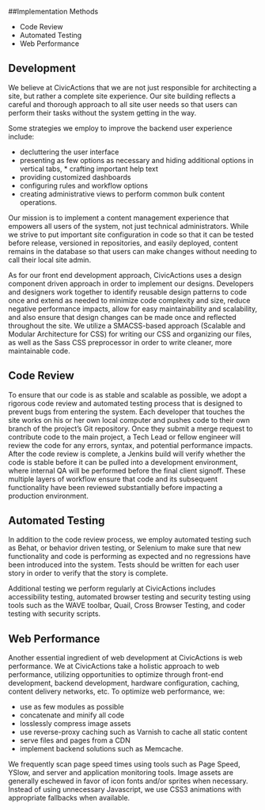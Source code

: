 ##Implementation Methods

- Code Review
- Automated Testing
- Web Performance 

## Development 

We believe at CivicActions that we are not just responsible for architecting a site, but rather a complete site experience. Our site building reflects a careful and thorough approach to all site user needs so that users can perform their tasks without the system getting in the way. 

Some strategies we employ to improve the backend user experience include:
* decluttering the user interface
* presenting as few options as necessary and hiding additional options in vertical tabs, * crafting important help text
* providing customized dashboards
* configuring rules and workflow options
* creating administrative views to perform common bulk content operations. 

Our mission is to implement a content management experience that empowers all users of the system, not just technical administrators. While we strive to put important site configuration in code so that it can be tested before release, versioned in repositories, and easily deployed, content remains in the database so that users can make changes without needing to call their local site admin.

As for our front end development approach, CivicActions uses a design component driven approach in order to implement our designs. Developers and designers work together to identify reusable design patterns to code once and extend as needed to minimize code complexity and size, reduce negative performance impacts, allow for easy maintainability and scalability, and also ensure that design changes can be made once and reflected throughout the site. We utilize a SMACSS-based approach (Scalable and Modular Architecture for CSS) for writing our CSS and organizing our files, as well as the Sass CSS preprocessor in order to write cleaner, more maintainable code. 

## Code Review 

To ensure that our code is as stable and scalable as possible, we adopt a rigorous code review and automated testing process that is designed to prevent bugs from entering the system. Each developer that touches the site works on his or her own local computer and pushes code to their own branch of the project’s Git repository. Once they submit a merge request to contribute code to the main project, a Tech Lead or fellow engineer will review the code for any errors, syntax, and potential performance impacts. After the code review is complete, a Jenkins build will verify whether the code is stable before it can be pulled into a development environment, where internal QA will be performed before the final client signoff. These multiple layers of workflow ensure that code and its subsequent functionality have been reviewed substantially before impacting a production environment.

## Automated Testing 

In addition to the code review process, we employ automated testing such as Behat, or behavior driven testing, or Selenium to make sure that new functionality and code is performing as expected and no regressions have been introduced into the system. Tests should be written for each user story in order to verify that the story is complete.

Additional testing we perform regularly at CivicActions includes accessibility testing, automated browser testing and security testing using tools such as the WAVE toolbar, Quail, Cross Browser Testing, and coder testing with security scripts. 

## Web Performance 

Another essential ingredient of web development at CivicActions is web performance. We at CivicActions take a holistic approach to web performance, utilizing opportunities to optimize through front-end development, backend development, hardware configuration, caching, content delivery networks, etc. To optimize web performance, we:
* use as few modules as possible
* concatenate and minify all code
* losslessly compress image assets
* use reverse-proxy caching such as Varnish to cache all static content
* serve files and pages from a CDN
* implement backend solutions such as Memcache. 

We frequently scan page speed times using tools such as Page Speed, YSlow, and server and application monitoring tools. Image assets are generally eschewed in favor of icon fonts and/or sprites when necessary. Instead of using unnecessary Javascript, we use CSS3 animations with appropriate fallbacks when available. 


